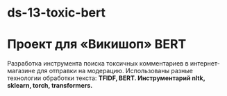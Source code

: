 # ds-13-toxic-bert
# Проект для «Викишоп» BERT

Разработка инструмента поиска токсичных комментариев в интернет-магазине для отправки на модерацию.
Использованы разные технологии обработки текста: **TFIDF, BERT. Инструментарий nltk, sklearn, torch, transformers.**
